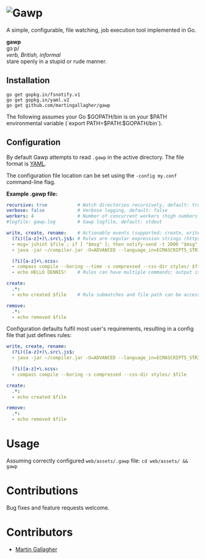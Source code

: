# ![Gawp](http://praegress.us/gawp-logo.png)
A simple, configurable, file watching, job execution tool implemented in Go.

**gawp**<br>ɡɔːp/<br>*verb, British, informal*<br>stare openly in a stupid or rude manner.

## Installation
    go get gopkg.in/fsnotify.v1
    go get gopkg.in/yaml.v2
    go get github.com/martingallagher/gawp

The following assumes your Go $GOPATH/bin is on your $PATH environmental variable (`export PATH=$PATH:$GOPATH/bin`).

## Configuration
By default Gawp attempts to read `.gawp` in the active directory. The file format is [YAML](http://www.yaml.org/).

The configuration file location can be set using the `-config my.conf` command-line flag.

**Example .gawp file:**

```yaml
recursive: true           # Watch directories recursively, default: true
verbose: false            # Verbose logging, default: false
workers: 4                # Number of concurrent workers (high numbers can thrash IO), default: number CPUs / 2 (minimum 1)
#logfile: gawp.log        # Gawp logfile, default: stdout

write, create, rename:    # Actionable events (supported: create, write, rename, remove, chmod), executed sequentially
  (?i)([a-z]+)\.src\.js$: # Rules are regular expression strings (https://code.google.com/p/re2/wiki/Syntax)
  - msg=`jshint $file`; if [ "$msg" ]; then notify-send -t 2000 "$msg"; fi
  - java -jar ~/compiler.jar -O=ADVANCED --language_in=ECMASCRIPT5_STRICT --formatting=SINGLE_QUOTES --define='DEBUG=false' --js_output_file=scripts/$1.js $file

  (?i)[a-z]+\.scss:
  - compass compile --boring --time -s compressed --css-dir styles/ $file
  - echo HELLO DENNIS!    # Rules can have multiple commands; output is written as-is to the Gawp log

create:
  .*:
  - echo created $file    # Rule submatches and file path can be accessed via $1, $2 ... $n (nth submatch) and $file

remove:
  .*:
  - echo removed $file
```

Configuration defaults fulfil most user's requirements, resulting in a config file that just defines rules:

```yaml
write, create, rename:
  (?i)([a-z]+)\.src\.js$:
  - java -jar ~/compiler.jar -O=ADVANCED --language_in=ECMASCRIPT5_STRICT --formatting=SINGLE_QUOTES --define='DEBUG=false' --js_output_file=scripts/$1.js $file

  (?i)[a-z]+\.scss:
  - compass compile --boring -s compressed --css-dir styles/ $file

create:
  .*:
  - echo created $file

remove:
  .*:
  - echo removed $file
```

# Usage
Assuming correctly configured `web/assets/.gawp` file: `cd web/assets/ && gawp`

# Contributions
Bug fixes and feature requests welcome.

# Contributors
- [Martin Gallagher](http://martingallagher.com/)